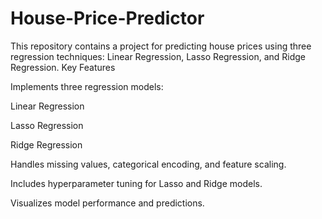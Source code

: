 # House-Price-Predictor
This repository contains a project for predicting house prices using three regression techniques: Linear Regression, Lasso Regression, and Ridge Regression.
Key Features

Implements three regression models:

Linear Regression

Lasso Regression

Ridge Regression

Handles missing values, categorical encoding, and feature scaling.

Includes hyperparameter tuning for Lasso and Ridge models.

Visualizes model performance and predictions.
